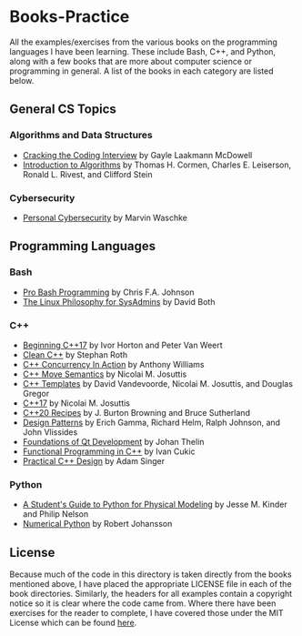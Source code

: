 # Books-Practice

All the examples/exercises from the various books on the programming languages I have been learning. These include Bash, C++, and Python, along with a few books that are more about computer science or programming in general. A list of the books in each category are listed below.

## General CS Topics

### Algorithms and Data Structures

- [Cracking the Coding Interview](http://www.crackingthecodinginterview.com) by Gayle Laakmann McDowell
- [Introduction to Algorithms](https://mitpress.mit.edu/books/introduction-algorithms-third-edition) by Thomas H. Cormen, Charles E. Leiserson, Ronald L. Rivest, and Clifford Stein

### Cybersecurity

- [Personal Cybersecurity](https://www.apress.com/gp/book/9781484224298) by Marvin Waschke

## Programming Languages

### Bash

- [Pro Bash Programming](https://github.com/Apress/pro-bash-programming) by Chris F.A. Johnson
- [The Linux Philosophy for SysAdmins](https://github.com/Apress/linux-philo-sysadmins) by David Both

### C++

- [Beginning C++17](https://github.com/Apress/beg-cplusplus17) by Ivor Horton and Peter Van Weert
- [Clean C++](https://github.com/Apress/clean-cplusplus) by Stephan Roth
- [C++ Concurrency In Action](https://github.com/anthonywilliams/ccia_code_samples) by Anthony Williams
- [C++ Move Semantics](http://www.cppmove.com) by Nicolai M. Josuttis
- [C++ Templates](http://www.tmplbook.com) by David Vandevoorde, Nicolai M. Josuttis, and Douglas Gregor
- [C++17](http://www.cppstd17.com) by Nicolai M. Josuttis
- [C++20 Recipes](https://github.com/Apress/cpp-20-recipes) by J. Burton Browning and Bruce Sutherland
- [Design Patterns](http://st-www.cs.uiuc.edu/users/patterns/DPBook/DPBook.html) by Erich Gamma, Richard Helm, Ralph Johnson, and John Vlissides
- [Foundations of Qt Development](https://github.com/Apress/foundations-of-qt-dev) by Johan Thelin
- [Functional Programming in C++](https://gitlab.com/manning-fpcpp-book) by Ivan Cukic
- [Practical C++ Design](https://github.com/Apress/practical-cplusplus-design) by Adam Singer

<!-- - [Modern X86 Assembly Language Programming](https://github.com/Apress/modern-x86-assembly-language-programming-2e) by Daniel Kusswurm

## PHP and MySQL

- [Beginning PHP and MySQL](https://github.com/Apress/beginning-php-and-mysql-5e) by Frank M. Kromann-->

### Python

- [A Student's Guide to Python for Physical Modeling](http://physicalmodelingwithpython.blogspot.com/p/code-samples.html) by Jesse M. Kinder and Philip Nelson
- [Numerical Python](https://github.com/Apress/numerical-python-second-ed) by Robert Johansson

## License

Because much of the code in this directory is taken directly from the books mentioned above, I have placed the appropriate LICENSE file in each of the book directories. Similarly, the headers for all examples contain a copyright notice so it is clear where the code came from. Where there have been exercises for the reader to complete, I have covered those under the MIT License which can be found [here](https://github.com/crdrisko/nd-research/blob/master/LICENSE).
